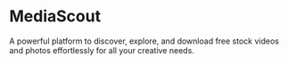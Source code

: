 # MediaScout
 A powerful platform to discover, explore, and download free stock videos and photos effortlessly for all your creative needs.
